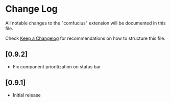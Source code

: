 # Change Log

All notable changes to the "comfucius" extension will be documented in this file.

Check [Keep a Changelog](http://keepachangelog.com/) for recommendations on how to structure this file.

## [0.9.2]

- Fix component prioritization on status bar

## [0.9.1]

- Initial release
